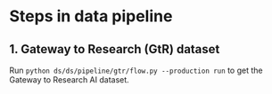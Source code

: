 # Steps in data pipeline

## 1. Gateway to Research (GtR) dataset

Run `python ds/ds/pipeline/gtr/flow.py --production run` to get the Gateway to Research AI dataset.
